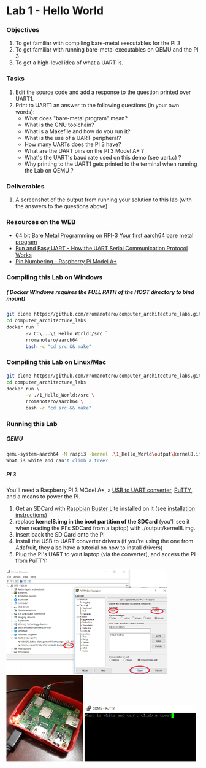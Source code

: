 # Lab 1 - Hello World

### Objectives
1. To get familiar with compiling bare-metal executables for the PI 3
2. To get familiar with running bare-metal executables on QEMU and the PI 3
3. To get a high-level idea of what a UART is.


### Tasks
1. Edit the source code and add a response to the question printed over UART1. 
2. Print to UART1 an answer to the following questions (in your own words): 
    - What does "bare-metal program" mean?
    - What is the GNU toolchain?
    - What is a Makefile and how do you run it?
    - What is the use of a UART peripheral? 
    - How many UARTs does the PI 3 have?
    - What are the UART pins on the PI 3 Model A+ ?
    - What's the UART's baud rate used on this demo (see uart.c) ?
    - Why printing to the UART1 gets printed to the terminal when running the Lab on QEMU ?

### Deliverables 
1. A screenshot of the output from running your solution to this lab (with the answers to the questions above)


### Resources on the WEB
- [64 bit Bare Metal Programming on RPI-3 Your first aarch64 bare metal program](https://www.youtube.com/watch?v=8-65xiGXMyA)
- [Fun and Easy UART - How the UART Serial Communication Protocol Works](https://youtu.be/ZzRXKDkMBhA)
- [Pin Numbering - Raspberry Pi Model A+](https://pi4j.com/1.1/pins/model-a-plus.html)

### Compiling this Lab on Windows
##### ( Docker Windows requires the FULL PATH of the HOST directory to bind mount)
```bash
git clone https://github.com/rromanotero/computer_architecture_labs.git
cd computer_architecture_labs
docker run `
       -v C:\...\1_Hello_World:/src `
       rromanotero/aarch64 `
       bash -c "cd src && make"
```   

### Compiling this Lab on Linux/Mac
```bash
git clone https://github.com/rromanotero/computer_architecture_labs.git
cd computer_architecture_labs
docker run \
       -v ./1_Hello_World:/src \
       rromanotero/aarch64 \
       bash -c "cd src && make"
```

### Running this Lab 
##### QEMU
```bash
qemu-system-aarch64 -M raspi3 -kernel .\1_Hello_World\output\kernel8.img -serial null -serial stdio
What is white and can't climb a tree?
```
##### PI 3
You'll need a Raspberry PI 3 MOdel A+, a [USB to UART converter](https://www.adafruit.com/product/954), [PuTTY](https://www.putty.org/), and a means to power the PI.

1. Get an SDCard with [Raspbian Buster Lite](https://www.raspberrypi.org/downloads/raspbian/) installed on it (see [installation instructions](https://www.raspberrypi.org/documentation/installation/installing-images/README.md))
2. replace **kernel8.img in the boot partition of the SDCard** (you'll see it when reading the PI's SDCard from a laptop) with ./output/kernel8.img.
3. Insert back the SD Card onto the PI
4. Install the USB to UART converter drivers (if you're using the one from Adafruit, they also have a tutorial on how to install drivers)
5. Plug the PI's UART to yout laptop (via the converter), and access the PI from PuTTY:

  <img src="https://github.com/rromanotero/computer_architecture_labs/blob/master/1_Hello_World/images/lab_setup_b.png" width="420"/>
  <img src="https://github.com/rromanotero/computer_architecture_labs/blob/master/1_Hello_World/images/lab_setup_a.jpg" width="200"/>
  <img src="https://github.com/rromanotero/computer_architecture_labs/blob/master/1_Hello_World/images/lab_running.png" width="290"/>




